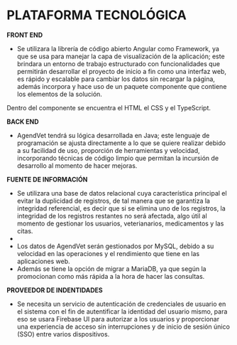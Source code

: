 # PLATAFORMA TECNOLÓGICA

 **FRONT END**

- Se utilizara la librería de código abierto Angular como Framework, ya que se usa para manejar la capa de visualización de la aplicación; este brindara un entorno de trabajo estructurado con funcionalidades que permitirán desarrollar el proyecto de inicio a fin como una interfaz web, es rápido y escalable para cambiar los datos sin recargar la página, además incorpora y hace uso de un paquete componente que contiene los elementos de la solución.

Dentro del componente se encuentra el HTML el CSS y el TypeScript.


 **BACK END**
 
- AgendVet tendrá su lógica desarrollada en Java; este lenguaje de programación se ajusta directamente a lo que se quiere realizar debido a su facilidad de uso, proporción de herramientas y velocidad, incorporando técnicas de código limpio que permitan la incursión de desarrollo al momento de hacer mejoras.

 **FUENTE DE INFORMACIÓN**
 
- Se utilizara una base de datos relacional cuya característica principal el evitar la duplicidad de registros, de tal manera que se garantiza la integridad referencial, es decir que si se elimina uno de los registros, la integridad de los registros restantes no será afectada, algo útil al momento de gestionar los usuarios, veterianarios, medicamentos y las citas.
- 
- Los datos de AgendVet serán gestionados por MySQL, debido a su velocidad en las operaciones y el rendimiento que tiene en las aplicaciones web.
- Además se tiene la opción de migrar a MariaDB, ya que según la promocionan como más rápida a la hora de hacer las consultas.


 **PROVEEDOR DE INDENTIDADES**

- Se necesita un servicio de autenticación de credenciales de usuario en el sistema con el fin de autentificar la identidad del usuario mismo, para eso se usara Firebase UI para autorizar a los usuarios y proporcionar una experiencia de acceso sin interrupciones y de inicio de sesión único (SSO) entre varios dispositivos.

